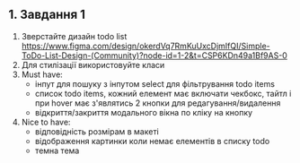 ## 1. Завдання 1

1. Зверстайте дизайн todo list https://www.figma.com/design/okerdVq7RmKuUxcDjmIfQI/Simple-ToDo-List-Design-(Community)?node-id=1-2&t=CSP6KDn49a1Bf9AS-0
2. Для стилізації використовуйте класи
3. Must have:
   - інпут для пошуку з інпутом select для фільтрування todo items
   - список todo items, кожний елемент має включати чекбокс, тайтл і при hover має з'являтись 2 кнопки для редагування/видалення
   - відкриття/закриття модального вікна по кліку на кнопку
4. Nice to have:
   - відповідність розмірам в макеті 
   - відображення картинки коли немає елементів в списку todo
   - темна тема

